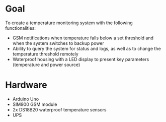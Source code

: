 # Goal
To create a temperature monitoring system with the following functionalities:
* GSM notifications when temperature falls below a set threshold and when the system switches to backup power
* Ability to query the system for status and logs, as well as to change the temperature threshold remotely
* Waterproof housing with a LED display to present key parameters (temperature and power source)

# Hardware
* Arduino Uno
* SIM900 GSM module
* 2x DS18B20 waterproof temperature sensors
* UPS


